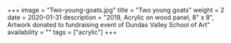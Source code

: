 +++
image = "Two-young-goats.jpg"
title = "Two young goats"
weight = 2
date = 2020-01-31
description = "2019, Acrylic on wood panel, 8\" x 8\", Artwork donated to fundraising event of Dundas Valley School of Art"
availability = ""
tags = ["acrylic"]
+++